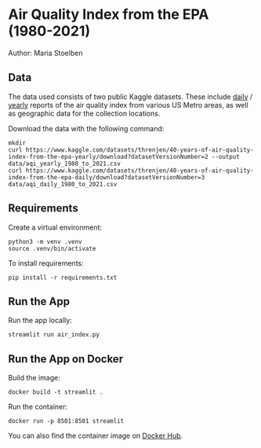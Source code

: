 # Air Quality Index from the EPA (1980-2021)
Author: Maria Stoelben

## Data
The data used consists of two public Kaggle datasets. These include [daily](https://www.kaggle.com/datasets/threnjen/40-years-of-air-quality-index-from-the-epa-daily) / [yearly](https://www.kaggle.com/datasets/threnjen/40-years-of-air-quality-index-from-the-epa-yearly) reports of the air quality index from various US Metro areas, as well as geographic data for the collection locations.  

Download the data with the following command:

```setup
mkdir
curl https://www.kaggle.com/datasets/threnjen/40-years-of-air-quality-index-from-the-epa-yearly/download?datasetVersionNumber=2 --output data/aqi_yearly_1980_to_2021.csv
curl https://www.kaggle.com/datasets/threnjen/40-years-of-air-quality-index-from-the-epa-daily/download?datasetVersionNumber=3 data/aqi_daily_1980_to_2021.csv
```

## Requirements
Create a virtual environment:

```setup
python3 -m venv .venv
source .venv/bin/activate
```

To install requirements:

```setup
pip install -r requirements.txt
```

## Run the App

Run the app locally:

```run
streamlit run air_index.py
```

## Run the App on Docker 
Build the image:

```docker
docker build -t streamlit .
```

Run the container:
```docker
docker run -p 8501:8501 streamlit
```

You can also find the container image on [Docker Hub](https://hub.docker.com/repository/docker/mstoelben/air-quality-streamlit/general).
